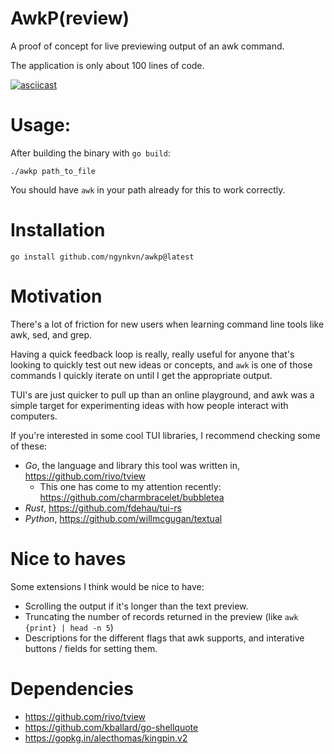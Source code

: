 # AwkP(review)

A proof of concept for live previewing output of an awk command.

The application is only about 100 lines of code.

[![asciicast](https://asciinema.org/a/439432.svg)](https://asciinema.org/a/439432)

# Usage:

After building the binary with `go build`:

```
./awkp path_to_file
```

You should have `awk` in your path already for this to work correctly.

# Installation

```
go install github.com/ngynkvn/awkp@latest
```

# Motivation

There's a lot of friction for new users when learning command line tools like
awk, sed, and grep.

Having a quick feedback loop is really, really useful for anyone that's looking
to quickly test out new ideas or concepts, and `awk` is one of those commands I
quickly iterate on until I get the appropriate output.

TUI's are just quicker to pull up than an online playground, and awk was a
simple target for experimenting ideas with how people interact with computers.


If you're interested in some cool TUI libraries, I recommend checking some of
these:

- _Go_, the language and library this tool was written in,
  https://github.com/rivo/tview
  - This one has come to my attention recently: https://github.com/charmbracelet/bubbletea
- _Rust_, https://github.com/fdehau/tui-rs
- _Python_,
  https://github.com/willmcgugan/textual

# Nice to haves

Some extensions I think would be nice to have:

- Scrolling the output if it's longer than the text preview.
- Truncating the number of records returned in the preview (like
  `awk {print} | head -n 5`)
- Descriptions for the different flags that awk supports, and interative buttons
  / fields for setting them.

# Dependencies

- https://github.com/rivo/tview
- https://github.com/kballard/go-shellquote
- https://gopkg.in/alecthomas/kingpin.v2
